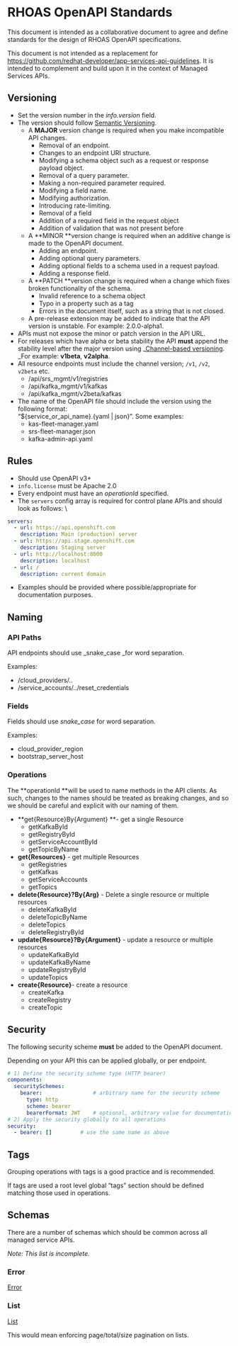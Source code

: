 
# RHOAS OpenAPI Standards

This document is intended as a collaborative document to agree and define standards for the design of RHOAS OpenAPI specifications.

This document is not intended as a replacement for https://github.com/redhat-developer/app-services-api-guidelines. It is intended to complement and build upon it in the context of Managed Services APIs.


## Versioning



* Set the version number in the _info.version_ field.
* The version should follow [Semantic Versioning](https://semver.org/).
    * A **MAJOR** version change is required when you make incompatible API changes.
        * Removal of an endpoint.
        * Changes to an endpoint URI structure.
        * Modifying a schema object such as a request or response payload object.
        * Removal of a query parameter.
        * Making a non-required parameter required.
        * Modifying a field name.
        * Modifying authorization.
        * Introducing rate-limiting.
        * Removal of a field
        * Addition of a required field in the request object
        * Addition of validation that was not present before
    * A **MINOR **version change is required when an additive change is made to the OpenAPI document.
        * Adding an endpoint.
        * Adding optional query parameters.
        * Adding optional fields to a schema used in a request payload.
        * Adding a response field.
    * A **PATCH **version change is required when a change which fixes broken functionality of the schema.
        * Invalid reference to a schema object
        * Typo in a property such as a tag
        * Errors in the document itself, such as a string that is not closed.
    * A pre-release extension may be added to indicate that the API version is unstable. For example: 2.0.0-alpha1.
* APIs must not expose the minor or patch version in the API URL.
* For releases which have alpha or beta stability the API **must** append the stability level after the major version using _[Channel-based versioning](https://cloud.google.com/apis/design/versioning). _For example: **v1beta**, **v2alpha**.
* All resource endpoints must include the channel version; `/v1`, `/v2`, `v2beta` etc.
    * /api/srs_mgmt/v1/registries
    * /api/kafka_mgmt/v1/kafkas
    * /api/kafka_mgmt/v2beta/kafkas
* The name of the OpenAPI file should include the version using the following format: \
“${service_or_api_name}.{yaml | json}”. Some examples:
    * kas-fleet-manager.yaml
    * srs-fleet-manager.json
    * kafka-admin-api.yaml


## Rules



* Should use OpenAPI v3+
* `info.license` must be Apache 2.0
* Every endpoint must have an _operationId_ specified.
* The `servers` config array is required for control plane APIs and should look as follows: \


```yaml
servers:
  - url: https://api.openshift.com
    description: Main (production) server
  - url: https://api.stage.openshift.com
    description: Staging server
  - url: http://localhost:8000
    description: localhost
  - url: /
    description: current domain
```


* Examples should be provided where possible/appropriate for documentation purposes.


## Naming


### API Paths

API endpoints should use _snake_case _for word separation.

Examples:

* /cloud_providers/..
* /service_accounts/../reset_credentials


### Fields

Fields should use _snake_case_ for word separation.

Examples:

* cloud_provider_region
* bootstrap_server_host


### Operations

The **operationId **will be used to name methods in the API clients. As such, changes to the names should be treated as breaking changes, and so we should be careful and explicit with our naming of them. 


* **get{Resource}By{Argument} **- get a single Resource
    * getKafkaById
    * getRegistryById
    * getServiceAccountById
    * getTopicByName
* **get{Resources}** - get multiple Resources
    * getRegistries
    * getKafkas
    * getServiceAccounts
    * getTopics
* **delete{Resource}?By{Arg}** - Delete a single resource or multiple resources
    * deleteKafkaById
    * deleteTopicByName
    * deleteTopics
    * deleteRegistryById
* **update{Resource}?By{Argument}** - update a resource or multiple resources
    * updateKafkaById
    * updateKafkaByName
    * updateRegistryById
    * updateTopics
* **create{Resource}**- create a resource
    * createKafka
    * createRegistry
    * createTopic


## Security

The following security scheme **must** be added to the OpenAPI document. 

Depending on your API this can be applied globally, or per endpoint.


```yaml
# 1) Define the security scheme type (HTTP bearer)
components:
  securitySchemes:
    bearer:                # arbitrary name for the security scheme
      type: http
      scheme: bearer
      bearerFormat: JWT    # optional, arbitrary value for documentation purposes
# 2) Apply the security globally to all operations
security:
  - bearer: []         # use the same name as above
```



## Tags

Grouping operations with tags is a good practice and is recommended.

If tags are used a root level global “tags” section should be defined matching those used in operations.


## Schemas

There are a number of schemas which should be common across all managed service APIs.

_Note: This list is incomplete._


### Error

[Error](https://github.com/redhat-developer/app-services-api-guidelines/tree/main/spectral#rhoas-error-schema)


### List

[List](https://github.com/redhat-developer/app-services-api-guidelines/tree/main/spectral#rhoas-list-schema)

This would mean enforcing page/total/size pagination on lists. 

